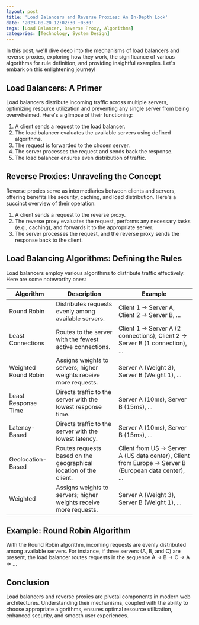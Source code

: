 ```yaml
---
layout: post
title: 'Load Balancers and Reverse Proxies: An In-Depth Look'
date: '2023-08-20 12:02:30 +0530'
tags: [Load Balancer, Reverse Proxy, Algorithms]
categories: [Technology, System Design]
---
```


In this post, we'll dive deep into the mechanisms of load balancers and reverse proxies, exploring how they work, the significance of various algorithms for rule definition, and providing insightful examples. Let's embark on this enlightening journey!

## Load Balancers: A Primer

Load balancers distribute incoming traffic across multiple servers, optimizing resource utilization and preventing any single server from being overwhelmed. Here's a glimpse of their functioning:

1. A client sends a request to the load balancer.
2. The load balancer evaluates the available servers using defined algorithms.
3. The request is forwarded to the chosen server.
4. The server processes the request and sends back the response.
5. The load balancer ensures even distribution of traffic.

## Reverse Proxies: Unraveling the Concept

Reverse proxies serve as intermediaries between clients and servers, offering benefits like security, caching, and load distribution. Here's a succinct overview of their operation:

1. A client sends a request to the reverse proxy.
2. The reverse proxy evaluates the request, performs any necessary tasks (e.g., caching), and forwards it to the appropriate server.
3. The server processes the request, and the reverse proxy sends the response back to the client.

## Load Balancing Algorithms: Defining the Rules

Load balancers employ various algorithms to distribute traffic effectively. Here are some noteworthy ones:

| Algorithm | Description | Example |
|-----------|-------------|---------|
| Round Robin | Distributes requests evenly among available servers. | Client 1 -> Server A, Client 2 -> Server B, ... |
| Least Connections | Routes to the server with the fewest active connections. | Client 1 -> Server A (2 connections), Client 2 -> Server B (1 connection), ... |
| Weighted Round Robin | Assigns weights to servers; higher weights receive more requests. | Server A (Weight 3), Server B (Weight 1), ... |
| Least Response Time | Directs traffic to the server with the lowest response time. | Server A (10ms), Server B (15ms), ... |
| Latency-Based | Directs traffic to the server with the lowest latency. | Server A (10ms), Server B (15ms), ... |
| Geolocation-Based | Routes requests based on the geographical location of the client. | Client from US -> Server A (US data center), Client from Europe -> Server B (European data center), ... |
| Weighted | Assigns weights to servers; higher weights receive more requests. | Server A (Weight 3), Server B (Weight 1), ... |

## Example: Round Robin Algorithm

With the Round Robin algorithm, incoming requests are evenly distributed among available servers. For instance, if three servers (A, B, and C) are present, the load balancer routes requests in the sequence A -> B -> C -> A -> ...

## Conclusion

Load balancers and reverse proxies are pivotal components in modern web architectures. Understanding their mechanisms, coupled with the ability to choose appropriate algorithms, ensures optimal resource utilization, enhanced security, and smooth user experiences.
